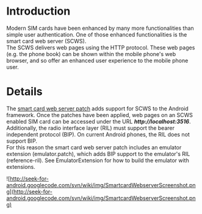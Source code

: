 # Introduction #

Modern SIM cards have been enhanced by many more functionalities than simple user authentication. One of those enhanced functionalities is the smart card web server (SCWS).<br />
The SCWS delivers web pages using the HTTP protocol. These web pages (e.g. the phone book) can be shown within the mobile phone's web browser, and so offer an enhanced user experience to the mobile phone user.


# Details #

The [smart card web server patch](http://seek-for-android.googlecode.com/files/smartcard-webserver-1_1.tgz) adds support for SCWS to the Android framework. Once the patches have been applied, web pages on an SCWS enabled SIM card can be accessed under the URL **_http://localhost:3516_**.<br />
Additionally, the radio interface layer (RIL) must support the bearer independent protocol (BIP). On current Android phones, the RIL does not support BIP.<br />
For this reason the smart card web server patch includes an emulator extension (emulator.patch), which adds BIP support to the emulator's RIL (reference-ril). See EmulatorExtension for how to build the emulator with extensions.

![http://seek-for-android.googlecode.com/svn/wiki/img/SmartcardWebserverScreenshot.png](http://seek-for-android.googlecode.com/svn/wiki/img/SmartcardWebserverScreenshot.png)